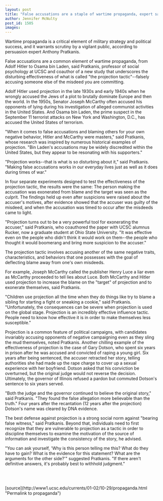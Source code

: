 ```yaml
---
layout: post
title: "False accusations are a staple of wartime propaganda, expert says"
author: Jennifer McNulty
post_id: 1505
images:
---
```


<p>
  Wartime propaganda is a critical element of military strategy and political success, and it warrants scrutiny by a vigilant public, according to persuasion expert Anthony Pratkanis.
</p>
<p>
  False accusations are a common element of wartime propaganda, from Adolf Hitler to Osama bin Laden, said Pratkanis, professor of social psychology at UCSC and coauthor of a new study that underscores the disturbing effectiveness of what is called "the projection tactic"--falsely accusing someone else of the misdeed you are committing.
</p>
<p>
  Adolf Hitler used projection in the late 1930s and early 1940s when he wrongly accused the Jews of a plot to brutally dominate Europe and then the world. In the 1950s, Senator Joseph McCarthy often accused his opponents of lying during his investigation of alleged communist activities in the United States. And Osama bin Laden, the prime suspect in the September 11 terrorist attacks on New York and Washington, D.C., has accused the United States of terrorism.
</p>
<p>
  "When it comes to false accusations and blaming others for your own negative behavior, Hitler and McCarthy were masters," said Pratkanis, whose research was inspired by numerous historical examples of projection. "Bin Laden's accusations may be widely discredited within the United States, but they appear to be resonating with his supporters."
</p>
<p>
  "Projection works--that is what is so disturbing about it," said Pratkanis. "Making false accusations works in our everyday lives just as well as it does during times of war."
</p>
<p>
  In four separate experiments designed to test the effectiveness of the projection tactic, the results were the same: The person making the accusation was exonerated from blame and the target was seen as the culprit. The findings held up even after suspicions were raised about the accuser's motives, after evidence showed that the accuser was guilty of the misdeed, and when the accusation was timed to occur after the misdeeds came to light.
</p>
<p>
  "Projection turns out to be a very powerful tool for exonerating the accuser," said Pratkanis, who coauthored the paper with UCSC alumnus Rucker, now a graduate student at Ohio State University. "It was effective even on the people who didn't think it would work on them--the people who thought it would boomerang and bring more suspicion to the accuser."
</p>
<p>
  The projection tactic involves accusing another of the same negative traits, characteristics, and behaviors that one possesses with the goal of deflecting blame away from one's own misdeeds.
</p>
<p>
  For example, Joseph McCarthy called the publisher Henry Luce a liar even as McCarthy proceeded to tell lies about Luce. Both McCarthy and Hitler used projection to increase the blame on the "target" of projection and to exonerate themselves, said Pratkanis.
</p>
<p>
  "Children use projection all the time when they do things like try to blame a sibling for starting a fight or sneaking a cookie," said Pratkanis. "Unfortunately, the consequences can be severe when projection is used on the global stage. Projection is an incredibly effective influence tactic. People need to know how effective it is in order to make themselves less susceptible."
</p>
<p>
  Projection is a common feature of political campaigns, with candidates invariably accusing opponents of negative campaigning even as they sling the mud themselves, noted Pratkanis. Another chilling example of the effectiveness of projection is the case of Gary Dotson, who spent six years in prison after he was accused and convicted of raping a young girl. Six years after being sentenced, the accuser retracted her story, telling authorities she had made up the rape charge to cover up a sexual experience with her boyfriend. Dotson asked that his conviction be overturned, but the original judge would not reverse the decision. Ultimately, the governor of Illinois refused a pardon but commuted Dotson's sentence to six years served.
</p>
<p>
  "Both the judge and the governor continued to believe the original story," said Pratkanis. "They found the false allegation more believable than the truth." Four years after the recantation (12 years after the projection) Dotson's name was cleared by DNA evidence.
</p>
<p>
  The best defense against projection is a strong social norm against "bearing false witness," said Pratkanis. Beyond that, individuals need to first recognize that they are vulnerable to projection as a tactic in order to discipline themselves to examine the motivation of the source of information and investigate the consistency of the story, he advised.
</p>
<p>
  "You can ask yourself, 'Why is this person telling me this? What do they have to gain? What is the evidence for this statement? What are the arguments for the other side?'" suggested Pratkanis. "If there aren't definitive answers, it's probably best to withhold judgment."<br>
  <br>
  <br>

</p>
<p>
  <img align="bottom" alt=" " border="0" height="1" src="../../images/trans.gif" width="385">
</p>
[source](http://www1.ucsc.edu/currents/01-02/10-29/propaganda.html "Permalink to propaganda")
